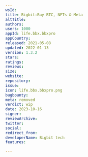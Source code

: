 ```yaml
---
wsId: 
title: Bigbit:Buy BTC, NFTs & Meta
altTitle: 
authors: 
users: 1000
appId: life.bbx.bbxpro
appCountry: 
released: 2021-05-08
updated: 2022-01-13
version: 1.3.2
stars: 
ratings: 
reviews: 
size: 
website: 
repository: 
issue: 
icon: life.bbx.bbxpro.png
bugbounty: 
meta: removed
verdict: wip
date: 2023-10-16
signer: 
reviewArchive: 
twitter: 
social: 
redirect_from: 
developerName: Bigbit tech
features: 

---
```


